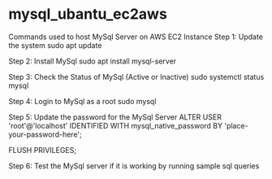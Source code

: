 # mysql_ubantu_ec2aws

Commands used to host MySql Server on AWS EC2 Instance
Step 1: Update the system
sudo apt update

Step 2: Install MySql
sudo apt install mysql-server

Step 3: Check the Status of MySql (Active or Inactive)
sudo systemctl status mysql

Step 4: Login to MySql as a root
sudo mysql

Step 5: Update the password for the MySql Server
ALTER USER 'root'@'localhost' IDENTIFIED WITH mysql_native_password BY 'place-your-password-here';

FLUSH PRIVILEGES;

Step 6: Test the MySql server if it is working by running sample sql queries
